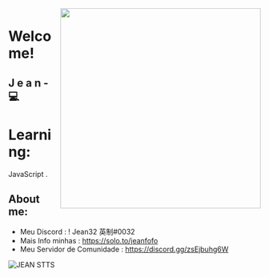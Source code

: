 

<!--
**Duconx/Duconx** is a :sparkles: _special_ :sparkles: repository because its `README.md` (this file) appears on your GitHub profile.

Here are some ideas to get you started:

- :telescope: I’m currently working on ...
- :seedling: I’m currently learning ...
- :people_with_bunny_ears_partying: I’m looking to collaborate on ...
- :thinking: I’m looking for help with ...
- :speech_balloon: Ask me about ...
- :mailbox: How to reach me: ...
- :smile: Pronouns: ...
- :zap: Fun fact: ...
-->

<img align="right" width="400" height="400" src="https://cdn.discordapp.com/attachments/858823842956836944/867075727840772176/Void_Design.gif">

# Welcome!

## J e a n - :computer: 

# Learning:
JavaScript . 



## About me:
- Meu Discord : ! Jean32  英制#0032
- Mais Info minhas : https://solo.to/jeanfofo
- Meu Servidor de Comunidade : https://discord.gg/zsEjbuhg6W



![JEAN STTS](https://cdn.discordapp.com/attachments/866714903586406430/866754705102864394/universo-das-egrils.png)

